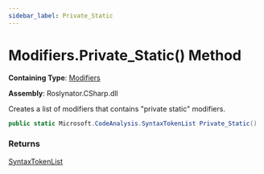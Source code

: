 ```yaml
---
sidebar_label: Private_Static
---
```


# Modifiers\.Private\_Static\(\) Method

**Containing Type**: [Modifiers](../index.md)

**Assembly**: Roslynator\.CSharp\.dll

  
Creates a list of modifiers that contains "private static" modifiers\.

```csharp
public static Microsoft.CodeAnalysis.SyntaxTokenList Private_Static()
```

### Returns

[SyntaxTokenList](https://docs.microsoft.com/en-us/dotnet/api/microsoft.codeanalysis.syntaxtokenlist)


